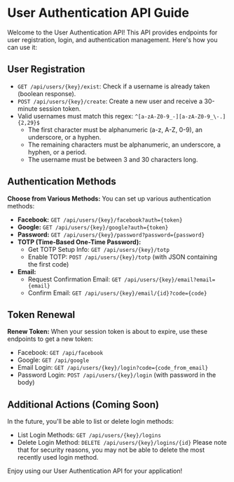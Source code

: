 # User Authentication API Guide
Welcome to the User Authentication API! This API provides endpoints for user registration, login, and authentication management. Here's how you can use it:

## User Registration
- `GET /api/users/{key}/exist`: Check if a username is already taken (boolean response).
- `POST /api/users/{key}/create`: Create a new user and receive a 30-minute session token.
- Valid usernames must match this regex: `^[a-zA-Z0-9_-][a-zA-Z0-9_\-.]{2,29}$`
  - The first character must be alphanumeric (a-z, A-Z, 0-9), an underscore, or a hyphen.
  - The remaining characters must be alphanumeric, an underscore, a hyphen, or a period.
  - The username must be between 3 and 30 characters long.
## Authentication Methods
**Choose from Various Methods:** You can set up various authentication methods:
- **Facebook:** `GET /api/users/{key}/facebook?auth={token}`
- **Google:** `GET /api/users/{key}/google?auth={token}`
- **Password:** `GET /api/users/{key}/password?password={password}`
- **TOTP (Time-Based One-Time Password):**
  - Get TOTP Setup Info: `GET /api/users/{key}/totp`
  - Enable TOTP: `POST /api/users/{key}/totp` (with JSON containing the first code)
- **Email:**
  - Request Confirmation Email: `GET /api/users/{key}/email?email={email}`
  - Confirm Email: `GET /api/users/{key}/email/{id}?code={code}`
## Token Renewal
**Renew Token:** When your session token is about to expire, use these endpoints to get a new token:
- Facebook: `GET /api/facebook`
- Google: `GET /api/google`
- Email Login: `GET /api/users/{key}/login?code={code_from_email}`
- Password Login: `POST /api/users/{key}/login` (with password in the body)
## Additional Actions (Coming Soon)
In the future, you'll be able to list or delete login methods:
- List Login Methods: `GET /api/users/{key}/logins`
- Delete Login Method: `DELETE /api/users/{key}/logins/{id}`
Please note that for security reasons, you may not be able to delete the most recently used login method.

Enjoy using our User Authentication API for your application!
